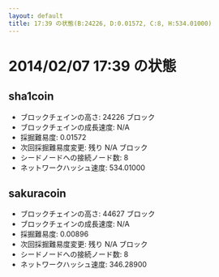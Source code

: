 ```yaml
---
layout: default
title: 17:39 の状態(B:24226, D:0.01572, C:8, H:534.01000)
---
```

# 2014/02/07 17:39 の状態

## sha1coin
* ブロックチェインの高さ: 24226 ブロック
* ブロックチェインの成長速度: N/A
* 採掘難易度: 0.01572
* 次回採掘難易度変更: 残り N/A ブロック
* シードノードへの接続ノード数: 8
* ネットワークハッシュ速度: 534.01000

## sakuracoin
* ブロックチェインの高さ: 44627 ブロック
* ブロックチェインの成長速度: N/A
* 採掘難易度: 0.00896
* 次回採掘難易度変更: 残り N/A ブロック
* シードノードへの接続ノード数: 8
* ネットワークハッシュ速度: 346.28900
